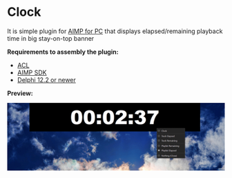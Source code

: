 # Clock
It is simple plugin for [AIMP for PC](https://www.aimp.ru/) that displays elapsed/remaining playback time in big stay-on-top banner

**Requirements to assembly the plugin:**
+ [ACL](https://github.com/ArtemIzmaylov/ACL)
+ [AIMP SDK](https://www.aimp.ru/?do=download&os=windows&cat=sdk)
+ [Delphi 12.2 or newer](https://www.embarcadero.com/ru/products/delphi)

**Preview:**

![Setup](/.screenshots/preview.png)